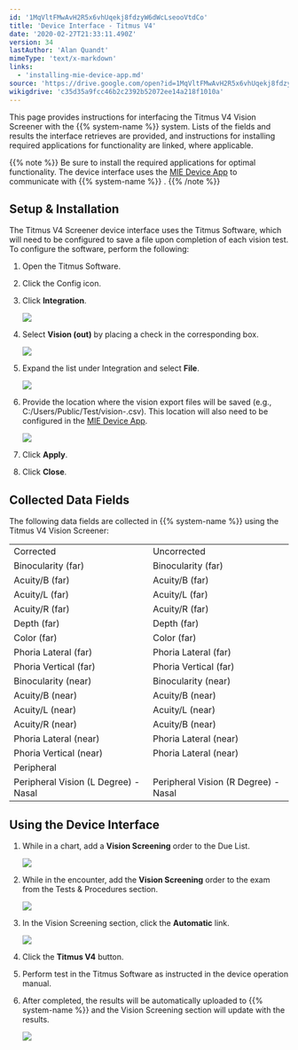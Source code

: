 ```yaml
---
id: '1MqVltFMwAvH2R5x6vhUqekj8fdzyW6dWcLseooVtdCo'
title: 'Device Interface - Titmus V4'
date: '2020-02-27T21:33:11.490Z'
version: 34
lastAuthor: 'Alan Quandt'
mimeType: 'text/x-markdown'
links:
  - 'installing-mie-device-app.md'
source: 'https://drive.google.com/open?id=1MqVltFMwAvH2R5x6vhUqekj8fdzyW6dWcLseooVtdCo'
wikigdrive: 'c35d35a9fcc46b2c2392b52072ee14a218f1010a'
---
```

This page provides instructions for interfacing the Titmus V4 Vision Screener with the {{% system-name %}} system. Lists of the fields and results the interface retrieves are provided, and instructions for installing required applications for functionality are linked, where applicable. 

{{% note %}}
Be sure to install the required applications for optimal functionality. The device interface uses the [MIE Device App](installing-mie-device-app.md) to communicate with {{% system-name %}} .
{{% /note %}}

## Setup & Installation

The Titmus V4 Screener device interface uses the Titmus Software, which will need to be configured to save a file upon completion of each vision test. To configure the software, perform the following:

1. Open the Titmus Software.



2. Click the Config icon.



3. Click <strong>Integration</strong>.

   ![](../device-interface-titmus-v4.assets/8a758c8584409246dba9adbddffe4871.png)



4. Select <strong>Vision (out)</strong> by placing a check in the corresponding box.

   ![](../device-interface-titmus-v4.assets/a75837f5c3012c29cbfdfee849b239e3.png)



5. Expand the list under Integration and select <strong>File</strong>.

   ![](../device-interface-titmus-v4.assets/115d882247d17291e2fdd6d240c6b133.png)



6. Provide the location where the vision export files will be saved (e.g., C:/Users/Public/Test/vision-.csv). This location will also need to be configured in the [MIE Device App](installing-mie-device-app.md).

   ![](../device-interface-titmus-v4.assets/0f43ae8d7fe3415c3db5d4df68d8f1d6.png)



7. Click <strong>Apply</strong>.



8. Click <strong>Close</strong>.


## Collected Data Fields

The following data fields are collected in {{% system-name %}} using the Titmus V4 Vision Screener:

<table>
<tr>
<td>Corrected</td>
<td>Uncorrected</td>
</tr>
<tr>
<td>Binocularity (far)</td>
<td>Binocularity (far)</td>
</tr>
<tr>
<td>Acuity/B (far)</td>
<td>Acuity/B (far)</td>
</tr>
<tr>
<td>Acuity/L (far)</td>
<td>Acuity/L (far)</td>
</tr>
<tr>
<td>Acuity/R (far)</td>
<td>Acuity/R (far)</td>
</tr>
<tr>
<td>Depth (far)</td>
<td>Depth (far)</td>
</tr>
<tr>
<td>Color (far)</td>
<td>Color (far)</td>
</tr>
<tr>
<td>Phoria Lateral (far)</td>
<td>Phoria Lateral (far)</td>
</tr>
<tr>
<td>Phoria Vertical (far)</td>
<td>Phoria Vertical (far)</td>
</tr>
<tr>
<td>Binocularity (near)</td>
<td>Binocularity (near)</td>
</tr>
<tr>
<td>Acuity/B (near)</td>
<td>Acuity/B (near)</td>
</tr>
<tr>
<td>Acuity/L (near)</td>
<td>Acuity/L (near)</td>
</tr>
<tr>
<td>Acuity/R (near)</td>
<td>Acuity/B (near)</td>
</tr>
<tr>
<td>Phoria Lateral (near)</td>
<td>Phoria Lateral (near)</td>
</tr>
<tr>
<td>Phoria Vertical (near)</td>
<td>Phoria Lateral (near)</td>
</tr>
<tr>
<td>Peripheral</td>
</tr>
<tr>
<td>Peripheral Vision (L Degree) - Nasal</td>
<td>Peripheral Vision (R Degree) - Nasal</td>
</tr>

</table>

## Using the Device Interface


1. While in a chart, add a <strong>Vision Screening</strong> order to the Due List.

   ![](../device-interface-titmus-v4.assets/117b52c34295a675575015f074bf254b.png)



2. While in the encounter, add the <strong>Vision Screening</strong> order to the exam from the Tests & Procedures section.

   ![](../device-interface-titmus-v4.assets/cfbb0bdd7b358c3623ab484c11503764.png)



3. In the Vision Screening section, click the <strong>Automatic</strong> link.

   ![](../device-interface-titmus-v4.assets/083fe93049f76fead26ea21eea4bf8d4.png)



4. Click the <strong>Titmus V4</strong> button.



5. Perform test in the Titmus Software as instructed in the device operation manual.



6. After completed, the results will be automatically uploaded to {{% system-name %}} and the Vision Screening section will update with the results.

   ![](../device-interface-titmus-v4.assets/171deb438bf9d92651ffd14d8369021f.png)
